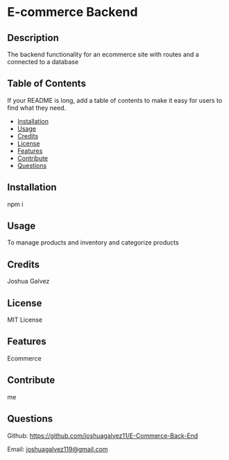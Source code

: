 
# E-commerce Backend

## Description
The backend functionality for an ecommerce site with routes and a connected to a database

## Table of Contents
If your README is long, add a table of contents to make it easy for users to find what they need.
- [Installation](#installation)
- [Usage](#usage)
- [Credits](#credits)
- [License](#license)
- [Features](#features)
- [Contribute](#contribute)
- [Questions](#questions)

## Installation
npm i

## Usage
To manage products and inventory and categorize products   
    
## Credits
Joshua Galvez

## License
MIT License

## Features
Ecommerce

## Contribute
me

## Questions
Github: https://github.com/joshuagalvez11/E-Commerce-Back-End

Email: joshuagalvez119@gmail.com
